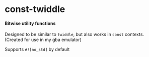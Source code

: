 # const-twiddle
#### Bitwise utility functions

Designed to be similar to `twiddle`, but also works in `const` contexts.  
(Created for use in my gba emulator)  
  
Supports `#![no_std]` by default  
